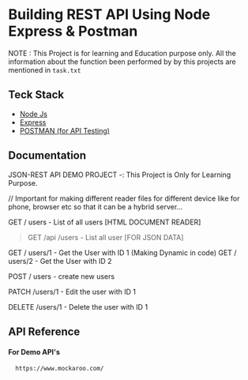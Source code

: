 
# Building REST API Using Node Express & Postman

NOTE : This Project is for learning and Education purpose only. All the information about the function been performed by by this projects are mentioned in `task.txt`



## Teck Stack 

 - [Node Js](https://nodejs.org/en)
 - [Express](https://expressjs.com/)
 - [POSTMAN (for API Testing)](https://www.postman.com/)


## Documentation

JSON-REST API DEMO PROJECT -: This Project is Only for Learning Purpose.

// Important for making different reader files for different device like for phone, browser etc so that it can be a hybrid server...

GET / users - List of all users [HTML DOCUMENT READER]
> GET /api /users - List all user [FOR JSON DATA]

GET / users/1 - Get the User with ID 1  (Making Dynamic in code)
GET / users/2 - Get the User with ID 2 

POST / users - create new users

PATCH /users/1 - Edit the user with ID 1

DELETE /users/1 - Delete the user with ID 1

## API Reference

#### For Demo API's

```http
  https://www.mockaroo.com/
```



